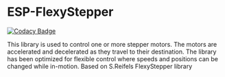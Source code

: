 # ESP-FlexyStepper

[![Codacy Badge](https://api.codacy.com/project/badge/Grade/478b7cf581664442bc75b6a87b645553)](https://app.codacy.com/manual/pkerspe/ESP-FlexyStepper?utm_source=github.com&utm_medium=referral&utm_content=pkerspe/ESP-FlexyStepper&utm_campaign=Badge_Grade_Dashboard)

This library is used to control one or more stepper motors. The motors are accelerated and decelerated as they travel to their destination. The library has been optimized for flexible control where speeds and positions can be changed while in-motion. Based on S.Reifels FlexyStepper library
